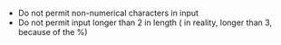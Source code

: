 - Do not permit non-numerical characters in input
- Do not permit input longer than 2 in length ( in reality, longer than 3, because of the %)